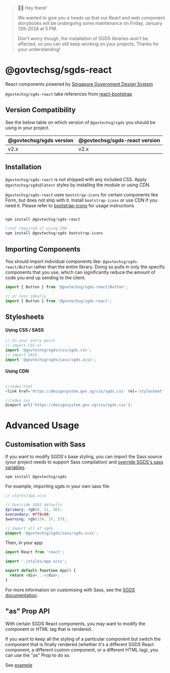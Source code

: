 > 👋🏻 Hey there!
> 
> We wanted to give you a heads up that our React and web component storybooks will be undergoing some maintenance on Friday, January 12th 2024 at 5 PM.
>
> Don't worry though, the installation of SGDS libraries won't be affected, so you can still keep working on your projects. 
> Thanks for your understanding!

# @govtechsg/sgds-react

React components powered by [Singapore Government Design System](https://www.designsystem.gov.sg)

`@govtechsg/sgds-react` take references from [react-bootstrap](https://react-bootstrap.github.io/)

## Version Compatibility

See the below table on which version of `@govtechsg/sgds` you should be using in your project.

| @govtechsg/sgds version | @govtechsg/sgds-react version |
| ----------------------- | ----------------------------- |
| v2.x                    | v2.x                          |

## Installation

`@govtechsg/sgds-react` is not shipped with any included CSS. Apply `@govtechsg/sgds@latest` styles by installing the module or using CDN.

`@govtechsg/sgds-react` uses `bootstrap-icons` for certain components like Form, but does not ship with it. Install `bootstrap-icons` or use CDN if you need it. Please refer to [bootstrap-icons](https://icons.getbootstrap.com/#usage) for usage instructions

```js

npm install @govtechsg/sgds-react

//not required if using CDN
npm install @govtechsg/sgds bootstrap-icons

```

## Importing Components

You should import individual components like: `@govtechsg/sgds-react/Button` rather than the entire library. Doing so pulls in only the specific components that you use, which can significantly reduce the amount of code you end up sending to the client.

```js
import { Button } from '@govtechsg/sgds-react/Button';

// or less ideally
import { Button } from '@govtechsg/sgds-react';
```

## Stylesheets

#### Using CSS / SASS

```js
// In your entry point
// import CSS or
import '@govtechsg/sgds/css/sgds.css';
// import SASS
import '@govtechsg/sgds/sass/sgds.scss';
```

#### Using CDN

```js

//index.html
<link href='https://designsystem.gov.sg/css/sgds.css' rel='stylesheet' type='text/css'/>

//index.css
@import url('https://designsystem.gov.sg/css/sgds.css');

```

# Advanced Usage

## Customisation with Sass

If you want to modify SGDS's base styling, you can import the Sass source (your project needs to support Sass compilation) and [override SGDS's sass variables](https://www.designsystem.tech.gov.sg/get-started/customise-with-sass).

```
npm install @govtechsg/sgds
```

For example, importing sgds in your own sass file:

```scss
// styles/app.scss

// Override SGDS defaults
$primary: rgb(8, 11, 56);
$secondary: #ff8c00;
$warning: rgb(134, 37, 37);

// Import all of sgds
@import '@govtechsg/sgds/sass/sgds.scss';
```

Then, in your app:

```js
import React from 'react';

import './styles/app.scss';

export default function App() {
  return <div>...</div>;
}
```

For more information on customising with Sass, see the [SGDS documentation](https://www.designsystem.tech.gov.sg/get-started/customise-with-sass).

## "as" Prop API

With certain SGDS React components, you may want to modify the component or HTML tag that is rendered.

If you want to keep all the styling of a particular component but switch the component that is finally rendered (whether it's a different SGDS React component, a different custom component, or a different HTML tag), you can use the "as" Prop to do so.

See [example](https://react-bootstrap.github.io/docs/getting-started/introduction#as-prop-api)
